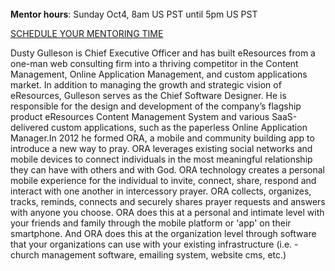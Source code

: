 ﻿---
name: Dusty Gulleson
description: Founder, ORA, eResources
picture: dusty_gulleson.jpg
twitter: handle
categories: business  design ideation strategy entrepreneurship
---
<br>
<b>Mentor hours</b>: Sunday Oct4, 8am US
PST until 5pm US PST

<a class="button small special"
href="https://dustygulleson.youcanbook.me"
target="_blank">SCHEDULE YOUR MENTORING
TIME</a>
</b>

<p>
Dusty Gulleson is Chief Executive Officer and has built eResources from a one-man web consulting firm into a thriving competitor in the Content Management, Online Application Management, and custom applications market. In addition to managing the growth and strategic vision of eResources, Gulleson serves as the Chief Software Designer. He is responsible for the design and development of the company’s flagship product eResources Content Management System and various SaaS-delivered custom applications, such as the paperless Online Application Manager.In 2012 he formed ORA, a mobile and community building app to introduce a new way to pray. ORA leverages existing social networks and mobile devices to connect individuals in the most meaningful relationship they can have with others and with God. ORA technology creates a personal mobile experience for the individual to invite, connect, share, respond and interact with one another in intercessory prayer. ORA collects, organizes, tracks, reminds, connects and securely shares prayer requests and answers with anyone you choose. ORA does this at a personal and intimate level with your friends and family through the mobile platform or 'app' on their smartphone. And ORA does this at the organization level through software that your organizations can use with your existing infrastructure (i.e. - church management software, emailing system, website cms, etc.)
</p>

